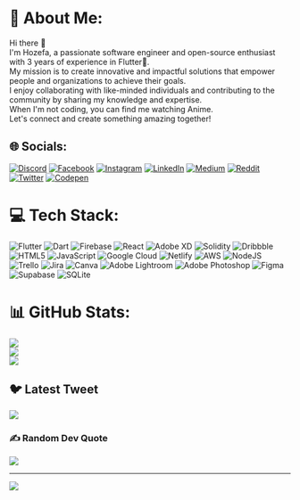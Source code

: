 # 💫 About Me:
Hi there 👋 <br>I'm Hozefa, a passionate software engineer and open-source enthusiast with 3 years of experience in Flutter💙. <br>My mission is to create innovative and impactful solutions that empower people and organizations to achieve their goals. <br>I enjoy collaborating with like-minded individuals and contributing to the community by sharing my knowledge and expertise. <br>When I'm not coding, you can find me watching Anime. <br>Let's connect and create something amazing together!


## 🌐 Socials:
[![Discord](https://img.shields.io/badge/Discord-%237289DA.svg?logo=discord&logoColor=white)](https://discord.gg/mr.SoSerious#0153) [![Facebook](https://img.shields.io/badge/Facebook-%231877F2.svg?logo=Facebook&logoColor=white)](https://facebook.com/mr.soserious) [![Instagram](https://img.shields.io/badge/Instagram-%23E4405F.svg?logo=Instagram&logoColor=white)](https://instagram.com/mr.soserious) [![LinkedIn](https://img.shields.io/badge/LinkedIn-%230077B5.svg?logo=linkedin&logoColor=white)](https://linkedin.com/in/mrsoserious) [![Medium](https://img.shields.io/badge/Medium-12100E?logo=medium&logoColor=white)](https://medium.com/@mr-soserious) [![Reddit](https://img.shields.io/badge/Reddit-%23FF4500.svg?logo=Reddit&logoColor=white)](https://reddit.com/user/SoSerious19) [![Twitter](https://img.shields.io/badge/Twitter-%231DA1F2.svg?logo=Twitter&logoColor=white)](https://twitter.com/mr_SoSerious) [![Codepen](https://img.shields.io/badge/Codepen-000000?style=for-the-badge&logo=codepen&logoColor=white)](https://codepen.io/soserious194) 

# 💻 Tech Stack:
![Flutter](https://img.shields.io/badge/Flutter-%2302569B.svg?style=for-the-badge&logo=Flutter&logoColor=white) ![Dart](https://img.shields.io/badge/dart-%230175C2.svg?style=for-the-badge&logo=dart&logoColor=white) ![Firebase](https://img.shields.io/badge/firebase-%23039BE5.svg?style=for-the-badge&logo=firebase) ![React](https://img.shields.io/badge/react-%2320232a.svg?style=for-the-badge&logo=react&logoColor=%2361DAFB) ![Adobe XD](https://img.shields.io/badge/Adobe%20XD-470137?style=for-the-badge&logo=Adobe%20XD&logoColor=#FF61F6) ![Solidity](https://img.shields.io/badge/Solidity-%23363636.svg?style=for-the-badge&logo=solidity&logoColor=white) ![Dribbble](https://img.shields.io/badge/Dribbble-EA4C89?style=for-the-badge&logo=dribbble&logoColor=white) ![HTML5](https://img.shields.io/badge/html5-%23E34F26.svg?style=for-the-badge&logo=html5&logoColor=white) ![JavaScript](https://img.shields.io/badge/javascript-%23323330.svg?style=for-the-badge&logo=javascript&logoColor=%23F7DF1E) ![Google Cloud](https://img.shields.io/badge/Google%20Cloud-%234285F4.svg?style=for-the-badge&logo=google-cloud&logoColor=white) ![Netlify](https://img.shields.io/badge/netlify-%23000000.svg?style=for-the-badge&logo=netlify&logoColor=#00C7B7) ![AWS](https://img.shields.io/badge/AWS-%23FF9900.svg?style=for-the-badge&logo=amazon-aws&logoColor=white) ![NodeJS](https://img.shields.io/badge/node.js-6DA55F?style=for-the-badge&logo=node.js&logoColor=white) ![Trello](https://img.shields.io/badge/Trello-%23026AA7.svg?style=for-the-badge&logo=Trello&logoColor=white) ![Jira](https://img.shields.io/badge/jira-%230A0FFF.svg?style=for-the-badge&logo=jira&logoColor=white) ![Canva](https://img.shields.io/badge/Canva-%2300C4CC.svg?style=for-the-badge&logo=Canva&logoColor=white) ![Adobe Lightroom](https://img.shields.io/badge/Adobe%20Lightroom-31A8FF.svg?style=for-the-badge&logo=Adobe%20Lightroom&logoColor=white) ![Adobe Photoshop](https://img.shields.io/badge/adobephotoshop-%2331A8FF.svg?style=for-the-badge&logo=adobephotoshop&logoColor=white) 	![Figma](https://img.shields.io/badge/figma-%23F24E1E.svg?style=for-the-badge&logo=figma&logoColor=white) 	![Supabase](https://img.shields.io/badge/Supabase-3ECF8E?style=for-the-badge&logo=supabase&logoColor=white) ![SQLite](https://img.shields.io/badge/sqlite-%2307405e.svg?style=for-the-badge&logo=sqlite&logoColor=white)
# 📊 GitHub Stats:
![](https://github-readme-stats.vercel.app/api?username=soserious194&theme=dark&hide_border=false&include_all_commits=true&count_private=true)<br/>
![](https://github-readme-streak-stats.herokuapp.com/?user=soserious194&theme=dark&hide_border=false)<br/>
![](https://github-readme-stats.vercel.app/api/top-langs/?username=soserious194&theme=dark&hide_border=false&include_all_commits=true&count_private=true&layout=compact)

## 🐦 Latest Tweet
[![](https://gtce.itsvg.in/api?username=mr_SoSerious)](https://github.com/VishwaGauravIn/github-twitter-card-embed)

### ✍️ Random Dev Quote
![](https://quotes-github-readme.vercel.app/api?type=horizontal&theme=radical)

---
[![](https://visitcount.itsvg.in/api?id=soserious194&icon=0&color=0)](https://visitcount.itsvg.in)

<!-- Proudly created with GPRM ( https://gprm.itsvg.in ) -->
